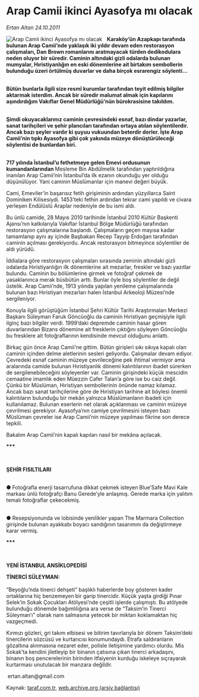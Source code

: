 # Arap Camii ikinci Ayasofya mı olacak

*Ertan Altan 24.10.2011*

<div class="yazi"><img align="left" alt="Arap Camii ikinci Ayasofya mı olacak" border="0" src="http://www.taraf.com.tr/fotoraflar/makaleler/arap-camii-ikinci-ayasofya-mi-olacak_9735_orijinal.jpg" style="border-right-width:10px; border-color:#FFFFFF"/><p><strong>Karaköy’ün Azapkapı tarafında bulunan Arap Camii’nde yaklaşık iki yıldır devam eden restorasyon çalışmaları, Dan Brown romanlarını aratmayacak türden dedikodulara neden oluyor bir süredir. Caminin altındaki gizli odalarda bulunan mumyalar, Hıristiyanlığın en eski dönemlerine ait birtakım sembollerin bulunduğu üzeri örtülmüş duvarlar ve daha birçok esrarengiz söylenti... </strong></p>
<p><strong><br/>Bütün bunlarla ilgili size resmî kurumlar tarafından teyit edilmiş bilgiler aktarmak isterdim. Ancak bir süredir malumat almak için kapılarını aşındırdığım Vakıflar Genel Müdürlüğü’nün bürokrasisine takıldım. </strong></p>
<p><strong><br/>Şimdi okuyacaklarınız caminin çevresindeki esnaf, bazı dindar yazarlar, sanat tarihçileri ve şehir plancıları tarafından ortaya atılan söylentilerdir. Ancak bazı şeyler vardır ki şuyuu vukuundan beterdir derler. İşte Arap Camii’nin tıpkı Ayasofya gibi çok yakında müzeye</strong><strong> </strong><strong>dönüştürüleceği söylentisi de bunlardan biri.</strong></p>
<p><strong><br/>717 yılında İstanbul’u fethetmeye gelen Emevi ordusunun kumandanlarından </strong>Mesleme Bin Abdülmelik tarafından yaptırıldığına inanılan Arap Camii’nin İstanbul’da ilk ezanın okunduğu yer olduğu düşünülüyor. Yani caminin Müslümanlar için manevi değeri büyük. </p>
<p>Cami, Emeviler’in başarısız fetih girişiminin ardından yüzyıllarca Saint Dominiken Kilisesiydi. 1453’teki fethin ardından tekrar cami yapıldı ve civara yerleşen Endülüslü Araplar nedeniyle de bu ismi aldı. </p>
<p>Bu ünlü camide, 28 Mayıs 2010 tarihinde İstanbul 2010 Kültür Başkenti Ajansı’nın katkılarıyla Vakıflar İstanbul Bölge Müdürlüğü tarafından restorasyon çalışmalarına başlandı. Çalışmaların geçen mayısa kadar tamamlanıp aynı ay içinde Başbakan Recep Tayyip Erdoğan tarafından caminin açılması gerekiyordu. Ancak restorasyon bitmeyince söylentiler de aldı yürüdü. </p>
<p>İddialara göre restorasyon çalışmaları sırasında zeminin altındaki gizli odalarda Hıristiyanlığın ilk dönemlerine ait mezarlar, freskler ve bazı yazıtlar bulundu. Caminin bu bölümlerine girmek ve fotoğraf çekmek de yasaklanınca merak büsbütün arttı. Bunlar öyle boş söylentiler de değil üstelik. Arap Camii’nde, 1913 yılında yapılan yenileme çalışmalarında bulunan bazı Hıristiyan mezarları halen İstanbul Arkeoloji Müzesi’nde sergileniyor. </p>
<p>Konuyla ilgili görüştüğüm İstanbul Şehri Kültür Tarihi Araştırmaları Merkezi Başkanı Süleyman Faruk Göncüoğlu da caminin Hıristiyan geçmişiyle ilgili ilginç bazı bilgiler verdi. 1999’daki depremde caminin hasar gören duvarlarından Bizans dönemine ait fresklerin çıktığını söyleyen Göncüoğlu bu fresklere ait fotoğraflarının kendisinde mevcut olduğunu anlattı. </p>
<p>Birkaç gün önce Arap Camii’ne gittim. Bütün girişleri sıkı sıkıya kapalı olan caminin içinden delme aletlerinin sesleri geliyordu. Çalışmalar devam ediyor. Çevredeki esnaf caminin müzeye çevrileceğine pek ihtimal vermiyor ama aralarında camide bulunan Hıristiyanlık dönemi kalıntılarının ibadet sürerken de sergilenebileceğini söyleyenler var. Caminin girişindeki küçük mescidin cemaatine imamlık eden Müezzin Cafer Talan’a göre ise bu caiz değil. Çünkü bir Müslüman, Hıristiyan sembollerinin önünde namaz kılamaz. <br/>Ancak bazı sanat tarihçilerine göre de Hıristiyan tarihine ait böylesi önemli kalıntıların bulunduğu bir mekân yalnızca Müslümanların ibadeti için kullanılamaz. Bulunan eserlerin net olarak açıklanması ve caminin müzeye çevrilmesi gerekiyor. Ayasofya’nın camiye çevrilmesini isteyen bazı Müslüman çevreler ise Arap Camii’nin müzeye yapılması fikrine son derece tepkili. </p>
<p>Bakalım Arap Camii’nin kapalı kapıları nasıl bir mekâna açılacak. </p>
<p><b>***</b></p>
<p><b> </b></p>
<p><b>ŞEHİR FISILTILARI</b></p>
<p><b><br/>● </b>Fotoğrafla enerji tasarrufuna dikkat çekmek isteyen<b> </b>Blue’Safe Mavi Kale markası ünlü fotoğrafçı Banu Gerede’yle anlaşmış. Gerede marka için yalıtım temalı fotoğraflar çekecekmiş. </p>
<p><b><br/>● </b>Resepsiyonunda ve lobisinde yenilikler yapan The Marmara Collection girişinde bulunan ayakkabı boyacı sandığının tasarımını da değiştirmeye karar vermiş.</p>
<p><b>***</b></p>
<p><b> </b></p>
<p><b>YENİ İSTANBUL ANSİKLOPEDİSİ</b></p>
<p><b>TİNERCİ SÜLEYMAN:<br/></b><br/>“Beyoğlu’nda tinerci dehşeti” başlıklı haberlerde boy gösteren kader ortaklarına hiç benzemeyen<b> </b>bir garip tinercidir. Küçük yaşta girdiği Pınar Selek’in Sokak Çocukları Atölyesi’nde çeşitli işlerde çalışmıştı. Bu atölyede bulunduğu dönemde bağımlılığına ara verse de “Taksim’in Tinerci Süleyman’ı” olarak nam salmasına yetecek bir miktarı koklamaktan hiç vazgeçmedi. </p>
<p>Kırmızı gözleri, gri takım elbisesi ve bitirim tavırlarıyla bir dönem Taksim’deki tinercilerin sözcüsü ve kurtarıcısı konumundaydı. Etrafa saldıranların gözaltına alınmasına nezaret eder, polisle iletişimine yardımcı olurdu. Mis Sokak’ta kendini jiletleyip bir binanın çatısına çıkan tinerci arkadaşını, binanın boş pencerelerinin birinden itfaiyenin kurduğu iskeleye sıçrayarak kurtarması unutulacak bir manzara değildir.</p>
<p> ertan.altan@gmail.com</p>
</div>

Kaynak: [taraf.com.tr](http://www.taraf.com.tr/ertan-altan/makale-arap-camii-ikinci-ayasofya-mi-olacak.htm), [web.archive.org (arşiv bağlantısı)](http://web.archive.org/web/20131107080708/http://www.taraf.com.tr/ertan-altan/makale-arap-camii-ikinci-ayasofya-mi-olacak.htm)
